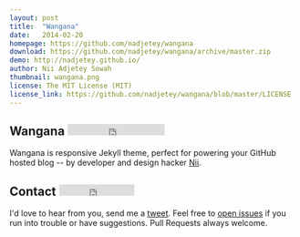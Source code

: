 ```yaml
---
layout: post
title:  "Wangana"
date:   2014-02-20
homepage: https://github.com/nadjetey/wangana
download: https://github.com/nadjetey/wangana/archive/master.zip
demo: http://nadjetey.github.io/
author: Nii Adjetey Sowah
thumbnail: wangana.png
license: The MIT License (MIT)
license_link: https://github.com/nadjetey/wangana/blob/master/LICENSE
---
```


## Wangana <iframe src="http://ghbtns.com/github-btn.html?user=nadjetey&repo=wangana&type=watch&count=true" allowtransparency="true" frameborder="0" scrolling="0" width="170" height="20"></iframe>
Wangana is responsive Jekyll theme, perfect for powering your GitHub hosted blog -- by developer and design hacker [Nii](https://twitter.com/_nadjetey).

## Contact <iframe src="http://ghbtns.com/github-btn.html?user=nadjetey&type=follow" allowtransparency="true" frameborder="0" scrolling="0" width="132" height="20"></iframe>
I'd love to hear from you, send me a [tweet](https://twitter.com/_nadjetey). 
Feel free to [open issues](https://github.com/nadjetey/wangana/issues/new) if you run into trouble or have suggestions.
Pull Requests always welcome.